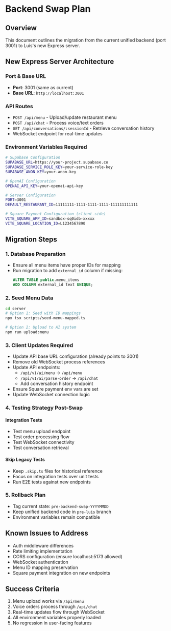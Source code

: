 # Backend Swap Plan

## Overview

This document outlines the migration from the current unified backend (port 3001) to Luis's new Express server.

## New Express Server Architecture

### Port & Base URL
- **Port**: 3001 (same as current)
- **Base URL**: `http://localhost:3001`

### API Routes
- `POST /api/menu` - Upload/update restaurant menu
- `POST /api/chat` - Process voice/text orders
- `GET /api/conversations/:sessionId` - Retrieve conversation history
- WebSocket endpoint for real-time updates

### Environment Variables Required
```bash
# Supabase Configuration
SUPABASE_URL=https://your-project.supabase.co
SUPABASE_SERVICE_ROLE_KEY=your-service-role-key
SUPABASE_ANON_KEY=your-anon-key

# OpenAI Configuration  
OPENAI_API_KEY=your-openai-api-key

# Server Configuration
PORT=3001
DEFAULT_RESTAURANT_ID=11111111-1111-1111-1111-111111111111

# Square Payment Configuration (client-side)
VITE_SQUARE_APP_ID=sandbox-sq0idb-xxxxx
VITE_SQUARE_LOCATION_ID=L1234567890
```

## Migration Steps

### 1. Database Preparation
- Ensure all menu items have proper IDs for mapping
- Run migration to add `external_id` column if missing:
  ```sql
  ALTER TABLE public.menu_items 
  ADD COLUMN external_id text UNIQUE;
  ```

### 2. Seed Menu Data
```bash
cd server
# Option 1: Seed with ID mappings
npx tsx scripts/seed-menu-mapped.ts

# Option 2: Upload to AI system
npm run upload:menu
```

### 3. Client Updates Required
- Update API base URL configuration (already points to 3001)
- Remove old WebSocket process references
- Update API endpoints:
  - `/api/v1/ai/menu` → `/api/menu`
  - `/api/v1/ai/parse-order` → `/api/chat`
  - Add conversation history endpoint
- Ensure Square payment env vars are set
- Update WebSocket connection logic

### 4. Testing Strategy Post-Swap

#### Integration Tests
- Test menu upload endpoint
- Test order processing flow
- Test WebSocket connectivity
- Test conversation retrieval

#### Skip Legacy Tests
- Keep `.skip.ts` files for historical reference
- Focus on integration tests over unit tests
- Run E2E tests against new endpoints

### 5. Rollback Plan
- Tag current state: `pre-backend-swap-YYYYMMDD`
- Keep unified backend code in `pre-luis` branch
- Environment variables remain compatible

## Known Issues to Address
- Auth middleware differences
- Rate limiting implementation
- CORS configuration (ensure localhost:5173 allowed)
- WebSocket authentication
- Menu ID mapping preservation
- Square payment integration on new endpoints

## Success Criteria
1. Menu upload works via `/api/menu`
2. Voice orders process through `/api/chat`
3. Real-time updates flow through WebSocket
4. All environment variables properly loaded
5. No regression in user-facing features